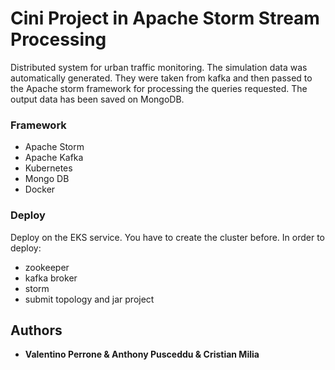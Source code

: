 # Cini Project in Apache Storm Stream Processing


Distributed system for urban traffic monitoring. The simulation data was automatically generated. They were taken from kafka and then passed to the Apache storm framework for processing the queries requested. The output data has been saved on MongoDB.


### Framework

- Apache Storm
- Apache Kafka
- Kubernetes
- Mongo DB
- Docker


### Deploy

Deploy on the EKS service.
You have to create the cluster before.
In order to deploy:
- zookeeper 
- kafka broker
- storm
- submit topology and jar project



## Authors

* **Valentino Perrone & Anthony Pusceddu & Cristian Milia**
